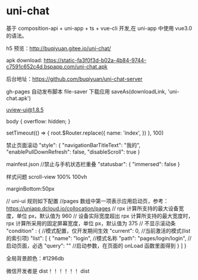 # uni-chat

基于 composition-api + uni-app + ts + vue-cli 开发,在 uni-app 中使用 vue3.0 的语法。

h5 预览：http://buqiyuan.gitee.io/uni-chat/

apk download: https://static-fa3f0f3d-b02a-4b84-9744-c7591c652c4d.bspapp.com/uni-chat.apk

后台地址：https://github.com/buqiyuan/uni-chat-server

gh-pages 自动发布脚本
file-saver 下载应用 saveAs(downloadLink, 'uni-chat.apk')

uview-ui@1.8.5


body {
overflow: hidden;
}

setTimeout(() => {
root.$Router.replace({
name: 'index',
})
}, 100)

禁止页面滚动
"style": {
"navigationBarTitleText": "我的",
"enablePullDownRefresh": false,
"disableScroll": true
}

mainfest.json
    //禁止与手机状态栏重叠
    "statusbar": {
      "immersed": false
    }

样式问题
scroll-view 100% 100vh

marginBottom:50px

// uni-ui 规则如下配置
//pages 数组中第一项表示应用启动页，参考：https://uniapp.dcloud.io/collocation/pages
// rpx 计算所支持的最大设备宽度，单位 px，默认值为 960
// 设备实际宽度超出 rpx 计算所支持的最大宽度时，rpx 计算所采用的固定屏幕宽度，单位 px，默认值为 375
// 不显示滚动条
"condition" : { //模式配置，仅开发期间生效
"current": 0, //当前激活的模式(list 的索引项)
"list": [
{
"name": "login", //模式名称
"path": "pages/login/login", //启动页面，必选
"query": "" //启动参数，在页面的 onLoad 函数里面得到
}
]
}

全局背景颜色：#1296db

微信开发者是 dist！！！！！！
dist
